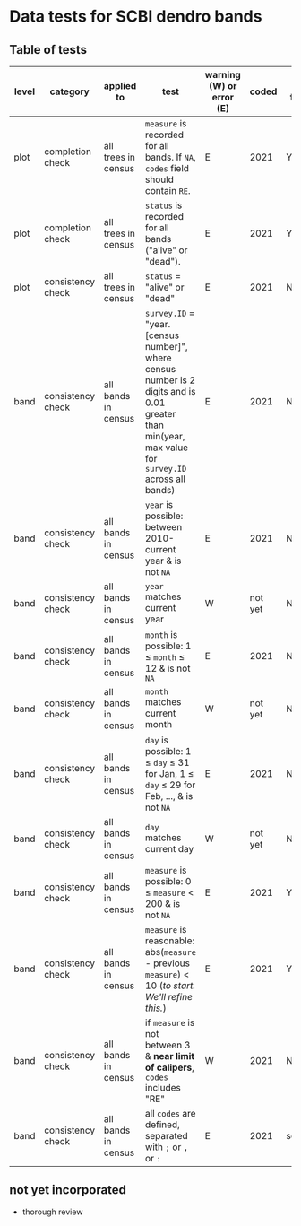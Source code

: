 # Data tests for SCBI dendro bands

## Table of tests 

level | category | applied to | test  | warning (W) or error (E) | coded | requires field fix? | auto fix (when applicable)
----  | ---- | ----  | ----  | ---- | ---- | ---- | ---- 
plot | completion check | all trees in census | `measure` is recorded for all bands. If `NA`, `codes` field should contain `RE`. |  E | 2021 | Y | NA 
plot | completion check | all trees in census | `status` is recorded for all bands ("alive" or "dead"). |  E | 2021 | Y | NA 
plot | consistency check | all trees in census | `status` = "alive" or "dead" |  E | 2021 | N | NA 
band | consistency check | all bands in census | `survey.ID` = "year.[census number]", where census number is 2 digits and is 0.01 greater than min(year, max value for `survey.ID` across all bands) | E | 2021 | N | ?
band | consistency check | all bands in census | `year` is possible: between 2010-current year & is not `NA` | E | 2021 | N | ?
band | consistency check | all bands in census | `year` matches current year | W | not yet | N | ?
band | consistency check | all bands in census | `month` is possible: 1 ≤ `month` ≤ 12 & is not `NA` | E | 2021 | N | ?
band | consistency check | all bands in census | `month` matches current month | W | not yet | N | ?
band | consistency check | all bands in census | `day` is possible: 1 ≤ `day` ≤ 31 for Jan, 1 ≤ `day` ≤ 29 for Feb, ..., & is not `NA` | E | 2021 | N | ?
band | consistency check | all bands in census | `day` matches current day | W | not yet | N | ?
band | consistency check | all bands in census | `measure` is possible: 0 ≤ `measure` < 200 & is not `NA` | E | 2021 | Y | NA
band | consistency check | all bands in census | `measure` is reasonable: abs(`measure` - previous `measure`) < 10 (*to start. We'll refine this.*) | E | 2021 | Y | NA
band | consistency check | all bands in census | if `measure` is not between 3 & **near limit of calipers**, `codes` includes "RE" | W | 2021 | N | add "RE" to **TODO**
band | consistency check | all bands in census | all `codes` are defined, separated with `;` or `,` or `:` | E | 2021 | sometimes | NA


## not yet incorporated
- thorough review

